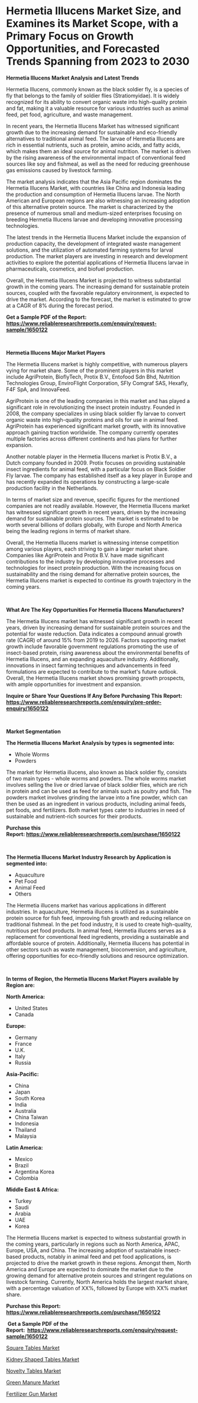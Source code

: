 <p><h1>Hermetia Illucens Market Size, and Examines its Market Scope, with a Primary Focus on Growth Opportunities, and Forecasted Trends Spanning from 2023 to 2030</h1></p><p><strong>Hermetia Illucens Market Analysis and Latest Trends</strong></p>
<p><p>Hermetia Illucens, commonly known as the black soldier fly, is a species of fly that belongs to the family of soldier flies (Stratiomyidae). It is widely recognized for its ability to convert organic waste into high-quality protein and fat, making it a valuable resource for various industries such as animal feed, pet food, agriculture, and waste management.</p><p>In recent years, the Hermetia Illucens Market has witnessed significant growth due to the increasing demand for sustainable and eco-friendly alternatives to traditional animal feed. The larvae of Hermetia Illucens are rich in essential nutrients, such as protein, amino acids, and fatty acids, which makes them an ideal source for animal nutrition. The market is driven by the rising awareness of the environmental impact of conventional feed sources like soy and fishmeal, as well as the need for reducing greenhouse gas emissions caused by livestock farming.</p><p>The market analysis indicates that the Asia Pacific region dominates the Hermetia Illucens Market, with countries like China and Indonesia leading the production and consumption of Hermetia Illucens larvae. The North American and European regions are also witnessing an increasing adoption of this alternative protein source. The market is characterized by the presence of numerous small and medium-sized enterprises focusing on breeding Hermetia Illucens larvae and developing innovative processing technologies.</p><p>The latest trends in the Hermetia Illucens Market include the expansion of production capacity, the development of integrated waste management solutions, and the utilization of automated farming systems for larval production. The market players are investing in research and development activities to explore the potential applications of Hermetia Illucens larvae in pharmaceuticals, cosmetics, and biofuel production.</p><p>Overall, the Hermetia Illucens Market is projected to witness substantial growth in the coming years. The increasing demand for sustainable protein sources, coupled with the favorable regulatory environment, is expected to drive the market. According to the forecast, the market is estimated to grow at a CAGR of 8% during the forecast period.</p></p>
<p><strong>Get a Sample PDF of the Report:&nbsp; <a href="https://www.reliableresearchreports.com/enquiry/request-sample/1650122">https://www.reliableresearchreports.com/enquiry/request-sample/1650122</a></strong></p>
<p>&nbsp;</p>
<p><strong>Hermetia Illucens Major Market Players</strong></p>
<p><p>The Hermetia Illucens market is highly competitive, with numerous players vying for market share. Some of the prominent players in this market include AgriProtein, BioflyTech, Protix B.V., Entofood Sdn Bhd, Nutrition Technologies Group, EnviroFlight Corporation, SFly Comgraf SAS, Hexafly, F4F SpA, and InnovaFeed.</p><p>AgriProtein is one of the leading companies in this market and has played a significant role in revolutionizing the insect protein industry. Founded in 2008, the company specializes in using black soldier fly larvae to convert organic waste into high-quality proteins and oils for use in animal feed. AgriProtein has experienced significant market growth, with its innovative approach gaining traction worldwide. The company currently operates multiple factories across different continents and has plans for further expansion.</p><p>Another notable player in the Hermetia Illucens market is Protix B.V., a Dutch company founded in 2009. Protix focuses on providing sustainable insect ingredients for animal feed, with a particular focus on Black Soldier Fly larvae. The company has established itself as a key player in Europe and has recently expanded its operations by constructing a large-scale production facility in the Netherlands.</p><p>In terms of market size and revenue, specific figures for the mentioned companies are not readily available. However, the Hermetia Illucens market has witnessed significant growth in recent years, driven by the increasing demand for sustainable protein sources. The market is estimated to be worth several billions of dollars globally, with Europe and North America being the leading regions in terms of market share.</p><p>Overall, the Hermetia Illucens market is witnessing intense competition among various players, each striving to gain a larger market share. Companies like AgriProtein and Protix B.V. have made significant contributions to the industry by developing innovative processes and technologies for insect protein production. With the increasing focus on sustainability and the rising demand for alternative protein sources, the Hermetia Illucens market is expected to continue its growth trajectory in the coming years.</p></p>
<p>&nbsp;</p>
<p><strong>What Are The Key Opportunities For Hermetia Illucens Manufacturers?</strong></p>
<p><p>The Hermetia Illucens market has witnessed significant growth in recent years, driven by increasing demand for sustainable protein sources and the potential for waste reduction. Data indicates a compound annual growth rate (CAGR) of around 15% from 2019 to 2026. Factors supporting market growth include favorable government regulations promoting the use of insect-based protein, rising awareness about the environmental benefits of Hermetia Illucens, and an expanding aquaculture industry. Additionally, innovations in insect farming techniques and advancements in feed formulations are expected to contribute to the market's future outlook. Overall, the Hermetia Illucens market shows promising growth prospects, with ample opportunities for investment and expansion.</p></p>
<p><strong>Inquire or Share Your Questions If Any Before Purchasing This Report: <a href="https://www.reliableresearchreports.com/enquiry/pre-order-enquiry/1650122">https://www.reliableresearchreports.com/enquiry/pre-order-enquiry/1650122</a></strong></p>
<p>&nbsp;</p>
<p><strong>Market Segmentation</strong></p>
<p><strong>The Hermetia Illucens Market Analysis by types is segmented into:</strong></p>
<p><ul><li>Whole Worms</li><li>Powders</li></ul></p>
<p><p>The market for Hermetia illucens, also known as black soldier fly, consists of two main types - whole worms and powders. The whole worms market involves selling the live or dried larvae of black soldier flies, which are rich in protein and can be used as feed for animals such as poultry and fish. The powders market involves grinding the larvae into a fine powder, which can then be used as an ingredient in various products, including animal feeds, pet foods, and fertilizers. Both market types cater to industries in need of sustainable and nutrient-rich sources for their products.</p></p>
<p><strong>Purchase this Report:&nbsp;<a href="https://www.reliableresearchreports.com/purchase/1650122">https://www.reliableresearchreports.com/purchase/1650122</a></strong></p>
<p>&nbsp;</p>
<p><strong>The Hermetia Illucens Market Industry Research by Application is segmented into:</strong></p>
<p><ul><li>Aquaculture</li><li>Pet Food</li><li>Animal Feed</li><li>Others</li></ul></p>
<p><p>The Hermetia illucens market has various applications in different industries. In aquaculture, Hermetia illucens is utilized as a sustainable protein source for fish feed, improving fish growth and reducing reliance on traditional fishmeal. In the pet food industry, it is used to create high-quality, nutritious pet food products. In animal feed, Hermetia illucens serves as a replacement for conventional feed ingredients, providing a sustainable and affordable source of protein. Additionally, Hermetia illucens has potential in other sectors such as waste management, bioconversion, and agriculture, offering opportunities for eco-friendly solutions and resource optimization.</p></p>
<p>&nbsp;</p>
<p><strong>In terms of Region, the Hermetia Illucens Market Players available by Region are:</strong></p>
<p>
    <p> <strong> North America: </strong>
        <ul>
            <li>United States</li>
            <li>Canada</li>
        </ul>
        </p> 
    <p> <strong> Europe: </strong>
        <ul>
            <li>Germany</li>
            <li>France</li>
            <li>U.K.</li>
            <li>Italy</li>
            <li>Russia</li>
        </ul>
        </p> 
    <p> <strong> Asia-Pacific: </strong>
        <ul>
            <li>China</li>
            <li>Japan</li>
            <li>South Korea</li>
            <li>India</li>
            <li>Australia</li>
            <li>China Taiwan</li>
            <li>Indonesia</li>
            <li>Thailand</li>
            <li>Malaysia</li>
        </ul>
        </p> 
    <p> <strong> Latin America: </strong>
        <ul>
            <li>Mexico</li>
            <li>Brazil</li>
            <li>Argentina Korea</li>
            <li>Colombia</li>
        </ul>
        </p> 
    <p> <strong> Middle East & Africa: </strong>
        <ul>
            <li>Turkey</li>
            <li>Saudi</li>
            <li>Arabia</li>
            <li>UAE</li>
            <li>Korea</li>
        </ul>
    </p>
    </p>
<p><p>The Hermetia Illucens market is expected to witness substantial growth in the coming years, particularly in regions such as North America, APAC, Europe, USA, and China. The increasing adoption of sustainable insect-based products, notably in animal feed and pet food applications, is projected to drive the market growth in these regions. Amongst them, North America and Europe are expected to dominate the market due to the growing demand for alternative protein sources and stringent regulations on livestock farming. Currently, North America holds the largest market share, with a percentage valuation of XX%, followed by Europe with XX% market share.</p></p>
<p><strong>Purchase this Report: <a href="https://www.reliableresearchreports.com/purchase/1650122">https://www.reliableresearchreports.com/purchase/1650122</a></strong></p>
<p>&nbsp;<strong>Get a Sample PDF of the Report:&nbsp;&nbsp;<a href="https://www.reliableresearchreports.com/enquiry/request-sample/1650122">https://www.reliableresearchreports.com/enquiry/request-sample/1650122</a></strong></p>
<p><strong></strong></p>
<p><p><a href="https://medium.com/@fifth.dress.cause/square-tables-market-research-report-its-history-and-forecast-2023-to-2030-51ba78ec8080">Square Tables Market</a></p><p><a href="https://medium.com/@wine.sight.theme/kidney-shaped-tables-market-trends-forecast-and-competitive-analysis-to-2030-bd57c6fc1b71">Kidney Shaped Tables Market</a></p><p><a href="https://medium.com/@soap.equip.win/novelty-tables-market-share-evolution-and-market-growth-trends-2023-2030-40410a3d1f7e">Novelty Tables Market</a></p><p><a href="https://github.com/grishafomin4852/Market-Research-Report-List-1/blob/main/green-manure-market.md">Green Manure Market</a></p><p><a href="https://github.com/ruslanpoljakovrd177/Market-Research-Report-List-1/blob/main/fertilizer-gun-market.md">Fertilizer Gun Market</a></p></p>